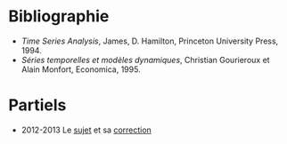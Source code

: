 <!-- 
.. title: Séries temporelles
.. slug: index
.. date: 2017-06-17 18:39:41 UTC+02:00
.. tags: 
.. category: 
.. link: 
.. description: 
.. type: text
-->

# Bibliographie
 - *Time Series Analysis*, James, D. Hamilton, Princeton University Press, 1994.
 - *Séries temporelles et modèles dynamiques*,  Christian Gourieroux et Alain Monfort, Economica, 1995.


# Partiels
 - 2012-2013
   Le [sujet](http://perso.univ-lemans.fr/~sadjem/cours/series-temporelles/2012-2013/partiel.pdf) et sa [correction](http://perso.univ-lemans.fr/~sadjem/cours/series-temporelles/2012-2013/correction-partiel.pdf)
